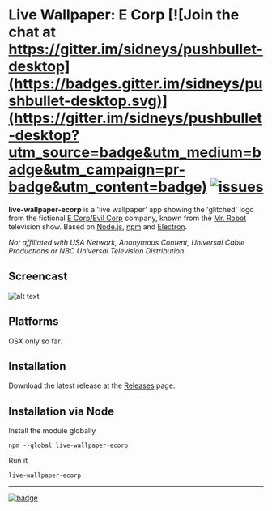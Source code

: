 # Live Wallpaper: E Corp [![Join the chat at https://gitter.im/sidneys/pushbullet-desktop](https://badges.gitter.im/sidneys/pushbullet-desktop.svg)](https://gitter.im/sidneys/pushbullet-desktop?utm_source=badge&utm_medium=badge&utm_campaign=pr-badge&utm_content=badge) [![issues](https://img.shields.io/github/issues/sidneys/pushbullet-desktop.svg)](https://github.com/sidneys/pushbullet-desktop/issues)
**live-wallpaper-ecorp** is a 'live wallpaper' app showing the 'glitched' logo from the fictional [E Corp/Evil Corp](http://mrrobot.wikia.com/wiki/E_Corp) company, known from the [Mr. Robot](https://www.whoismrrobot.com) television show. Based on [Node.js](https://nodejs.org), [npm](https://www.npmjs.com) and [Electron](http://electron.atom.io).

*Not affiliated with USA Network, Anonymous Content, Universal Cable Productions or NBC Universal Television Distribution*.

## Screencast

![alt text](https://i.redd.it/tkotc6oqjh7x.gif)

## Platforms

OSX only so far.

## Installation

Download the latest release at the [Releases](https://github.com/sidneys/pushbullet-desktop/releases)  page.

## Installation via Node

Install the module globally

```
npm --global live-wallpaper-ecorp
```
Run it

```
live-wallpaper-ecorp
```


___

[![badge](https://nodei.co/npm/live-wallpaper-ecorp.png?downloads=false)](https://www.npmjs.com/package/live-wallpaper-ecorp)